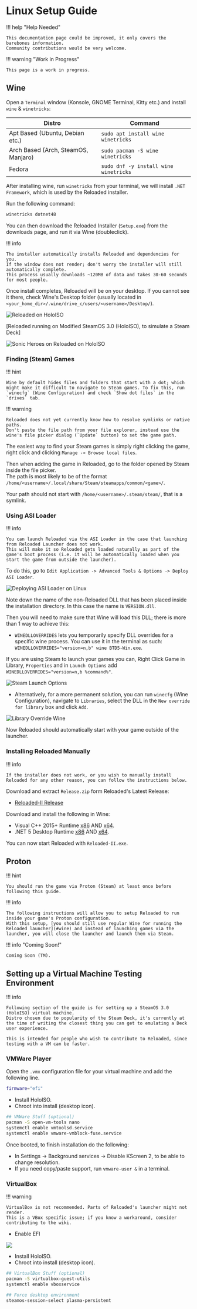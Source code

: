 # Linux Setup Guide

!!! help "Help Needed"

    This documentation page could be improved, it only covers the barebones information.  
    Community contributions would be very welcome. 

!!! warning "Work in Progress"

    This page is a work in progress.

## Wine

Open a `Terminal` window (Konsole, GNOME Terminal, Kitty etc.) and install `wine` & `winetricks`:  

| Distro                              | Command                               |
|-------------------------------------|---------------------------------------|
| Apt Based (Ubuntu, Debian etc.)     | `sudo apt install wine winetricks`    |
| Arch Based (Arch, SteamOS, Manjaro) | `sudo pacman -S wine winetricks`      |
| Fedora                              | `sudo dnf -y install wine winetricks` |

After installing wine, run `winetricks` from your terminal, we will install `.NET Framework`, which is used by the Reloaded installer.  

Run the following command:

```bash
winetricks dotnet48
```

You can then download the Reloaded Installer (`Setup.exe`) from the downloads page, and run it via Wine (doubleclick).  

!!! info

    The installer automatically installs Reloaded and dependencies for you.  
    If the window does not render; don't worry the installer will still automatically complete.  
    This process usually downloads ~120MB of data and takes 30-60 seconds for most people.  

Once install completes, Reloaded will be on your desktop. If you cannot see it there, check Wine's Desktop folder (usually located in `<your_home_dir>/.wine/drive_c/users/<username>/Desktop/`).  

![Reloaded on HoloISO](./Images/Wine-HoloISO.png)

[Reloaded running on Modified SteamOS 3.0 (HoloISO), to simulate a Steam Deck]

![Sonic Heroes on Reloaded on HoloISO](./Images/Wine-HoloISO-SonicHeroes.png)

### Finding (Steam) Games

!!! hint

    Wine by default hides files and folders that start with a dot; which might make it difficult to navigate to Steam games. To fix this, run `winecfg` (Wine Configuration) and check `Show dot files` in the `drives` tab.  

!!! warning

    Reloaded does not yet currently know how to resolve symlinks or native paths.  
    Don't paste the file path from your file explorer, instead use the wine's file picker dialog (`Update` button) to set the game path.  

The easiest way to find your Steam games is simply right clicking the game, right click and clicking `Manage -> Browse local files`.  

Then when adding the game in Reloaded, go to the folder opened by Steam inside the file picker.  
The path is most likely to be of the format `/home/<username>/.local/share/Steam/steamapps/common/<game>/`.  

Your path should not start with `/home/<username>/.steam/steam/`, that is a symlink.  

### Using ASI Loader

!!! info

    You can launch Reloaded via the ASI Loader in the case that launching from Reloaded Launcher does not work.  
    This will make it so Reloaded gets loaded naturally as part of the game's boot process (i.e. it will be automatically loaded when you start the game from outside the launcher).

To do this, go to `Edit Application -> Advanced Tools & Options -> Deploy ASI Loader`.  

![Deploying ASI Loader on Linux](./Images/Linux-ASILoader-1.png)

Note down the name of the non-Reloaded DLL that has been placed inside the installation directory. In this case the name is `VERSION.dll`.  

Then you will need to make sure that Wine will load this DLL; there is more than 1 way to achieve this:  

- `WINEDLLOVERRIDES` lets you temporarily specify DLL overrides for a specific wine process. You can use it in the terminal as such: `WINEDLLOVERRIDES="version=n,b" wine BTD5-Win.exe`.  

If you are using Steam to launch your games you can, Right Click Game in Library, `Properties` and in `Launch Options` add `WINEDLLOVERRIDES="version=n,b %command%"`.  

![Steam Launch Options](./Images/Steam-LaunchOptions-ASILoader.png)

- Alternatively, for a more permanent solution, you can run `winecfg` (Wine Configuration), navigate to `Libraries`, select the DLL in the `New override for library` box and click `Add`.  

![Library Override Wine](./Images/Linux-ASILoader-Override.png)

Now Reloaded should automatically start with your game outside of the launcher.  

### Installing Reloaded Manually

!!! info

    If the installer does not work, or you wish to manually install Reloaded for any other reason, you can follow the instructions below.  

Download and extract `Release.zip` form Reloaded's Latest Release:  
- [Reloaded-II Release](https://github.com/Reloaded-Project/Reloaded-II/releases/latest)

Download and install the following in Wine:  
- Visual C++ 2015+ Runtime [x86](https://aka.ms/vs/17/release/vc_redist.x86.exe) AND [x64](https://aka.ms/vs/17/release/vc_redist.x64.exe).  
- .NET 5 Desktop Runtime [x86](https://dotnet.microsoft.com/en-us/download/dotnet/thank-you/runtime-desktop-5.0.17-windows-x86-installer) AND [x64](https://dotnet.microsoft.com/en-us/download/dotnet/thank-you/runtime-desktop-5.0.17-windows-x64-installer).  

You can now start Reloaded with `Reloaded-II.exe`.  

## Proton

!!! hint

    You should run the game via Proton (Steam) at least once before following this guide.  

!!! info

    The following instructions will allow you to setup Reloaded to run inside your game's Proton configuration.  
    With this setup, [you should still use regular Wine for running the Reloaded launcher](#wine) and instead of launching games via the launcher, you will close the launcher and launch them via Steam.  

!!! info "Coming Soon!"

    Coming Soon (TM). 

## Setting up a Virtual Machine Testing Environment

!!! info

    Following section of the guide is for setting up a SteamOS 3.0 (HoloISO) virtual machine.  
    Distro chosen due to popularity of the Steam Deck, it's currently at the time of writing the closest thing you can get to emulating a Deck user experience.  
    
    This is intended for people who wish to contribute to Reloaded, since testing with a VM can be faster.  

### VMWare Player

Open the `.vmx` configuration file for your virtual machine and add the following line.  

```bash
firmware="efi"
```

- Install HoloISO.  
- Chroot into install (desktop icon).  

```bash
## VMWare Stuff (optional)
pacman -S open-vm-tools nano 
systemctl enable vmtoolsd.service
systemctl enable vmware-vmblock-fuse.service
```

Once booted, to finish installation do the following:  
- In Settings -> Background services -> Disable KScreen 2, to be able to change resolution.  
- If you need copy/paste support, run `vmware-user &` in a terminal.  

### VirtualBox 

!!! warning

    VirtualBox is not recommended. Parts of Reloaded's launcher might not render.  
    This is a VBox specific issue; if you know a workaround, consider contributing to the wiki.  

- Enable EFI 

![](./Images/Linux-VirtualBox-1.png)


- Install HoloISO.  
- Chroot into install (desktop icon).  

```bash
## VirtualBox Stuff (optional)
pacman -S virtualbox-guest-utils
systemctl enable vboxservice 

## Force desktop environment
steamos-session-select plasma-persistent
```
